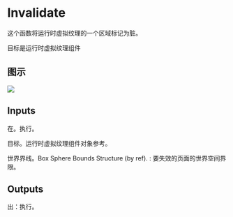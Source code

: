 # Invalidate

这个函数将运行时虚拟纹理的一个区域标记为脏。

目标是运行时虚拟纹理组件

## 图示

![]($-20221218-21314815.png)

## Inputs

在。执行。

目标。运行时虚拟纹理组件对象参考。

世界界线。Box Sphere Bounds Structure (by ref). : 要失效的页面的世界空间界限。

## Outputs

出：执行。
